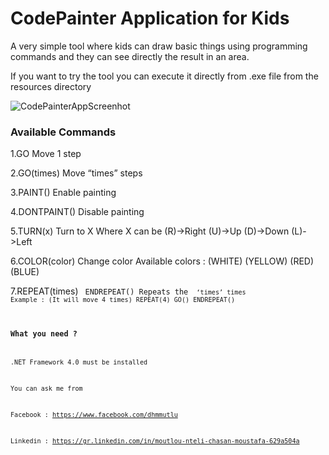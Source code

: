 ﻿# CodePainter Application for Kids

A very simple tool where kids can draw basic things using programming commands and they can see directly the result in an area. 

If you want to try the tool you can execute it directly from .exe file from the resources directory

![CodePainterAppScreenhot](https://raw.githubusercontent.com/dhmm/CodePainterApp/master/resources/screenshot.png)

### Available Commands
1.GO
Move 1 step

2.GO(times)
Move “times” steps

3.PAINT()
Enable painting

4.DONTPAINT()
Disable painting

5.TURN(x)
Turn to X
	Where X can be
	(R)->Right
	(U)->Up
	(D)->Down
	(L)->Left

6.COLOR(color)
Change color
	Available colors :
	(WHITE)
	(YELLOW)
	(RED)
	(BLUE)

7.REPEAT(times) 
<code>  ENDREPEAT()
	Repeats the <code> ‘times’ times
	Example : (It will move 4 times)
		REPEAT(4)
		GO()
		ENDREPEAT()
	


### What you need ?
.NET Framework 4.0 must be installed



You can ask me from 

Facebook : https://www.facebook.com/dhmmutlu

Linkedin : https://gr.linkedin.com/in/moutlou-nteli-chasan-moustafa-629a504a
